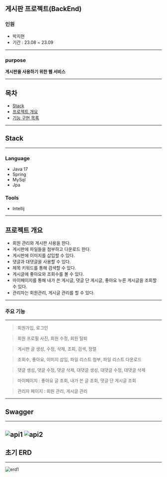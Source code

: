 
게시판 프로젝트(BackEnd)
---
### 인원

- 박지현
- 기간 : 23.08 ~ 23.09

---

### purpose

**게시판을 사용하기 위한 웹 서비스**

---

## 목차

- [Stack](#stack)
- [프로젝트 개요](#summary)
- [기능 구현 목록](#feature)

---

## Stack

---

### Language

- Java 17
- Spring
- MySql
- Jpa

### Tools

- Intellij

---

## 프로젝트 개요
- 회원 관리와 게시판 사용을 한다.
- 게시판에 파일들을 첨부하고 다운로드 한다.
- 게시판에 이미지를 삽입할 수 있다.
- 댓글과 대댓글을 사용할 수 있다.
- 제목 키워드를 통해 검색할 수 있다.
- 게시글에 좋아요와 조회수를 볼 수 있다.
- 마이페이지를 통해 내가 쓴 게시글, 댓글 단 게시글, 좋아요 누른 게시글을 조회할 수 있다.
- 관리자는 회원관리, 게시글 관리를 할 수 있다.

---

### 주요 기능

---

> 회원가입, 로그인

> 회원 프로필 사진, 회원 수정, 회원 탈퇴

> 게시판 글 생성, 수정, 삭제, 조회, 검색, 정렬

> 조회수, 좋아요, 이미지 삽입, 파일 리스트 첨부, 파일 리스트 다운로드

> 댓글 생성, 댓글 수정, 댓글 삭제, 대댓글 생성, 대댓글 수정, 대댓글 삭제

> 마이페이지 : 좋아요 글 조회, 내가 쓴 글 조회, 댓글 단 게시글 조회

> 관리자 페이지 : 회원 관리, 게시글 관리

---
 ## Swagger

---
![api1](https://github.com/jipark96/board-keke/assets/101976260/a82851be-b8e0-432f-a4d9-ae94abb9004f)
![api2](https://github.com/jipark96/board-keke/assets/101976260/49988089-9f08-4dc3-a637-f7086bff247d)
---
## 초기 ERD

---
![erd1](https://github.com/jipark96/board-keke/assets/101976260/52097188-f17a-4477-8194-97f49f602aa9)
